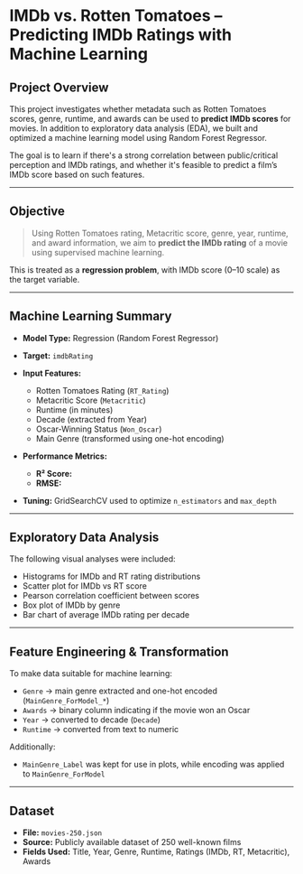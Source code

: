 # IMDb vs. Rotten Tomatoes – Predicting IMDb Ratings with Machine Learning

## Project Overview

This project investigates whether metadata such as Rotten Tomatoes scores, genre, runtime, and awards can be used to **predict IMDb scores** for movies. In addition to exploratory data analysis (EDA), we built and optimized a machine learning model using Random Forest Regressor.

The goal is to learn if there's a strong correlation between public/critical perception and IMDb ratings, and whether it's feasible to predict a film’s IMDb score based on such features.

---

##  Objective

> Using Rotten Tomatoes rating, Metacritic score, genre, year, runtime, and award information, we aim to **predict the IMDb rating** of a movie using supervised machine learning.

This is treated as a **regression problem**, with IMDb score (0–10 scale) as the target variable.

---

## Machine Learning Summary

- **Model Type:** Regression (Random Forest Regressor)
- **Target:** `imdbRating`
- **Input Features:**
  - Rotten Tomatoes Rating (`RT_Rating`)
  - Metacritic Score (`Metacritic`)
  - Runtime (in minutes)
  - Decade (extracted from Year)
  - Oscar-Winning Status (`Won_Oscar`)
  - Main Genre (transformed using one-hot encoding)

- **Performance Metrics:**
  - **R² Score:** 
  - **RMSE:** 

- **Tuning:** GridSearchCV used to optimize `n_estimators` and `max_depth`

---

## Exploratory Data Analysis

The following visual analyses were included:

- Histograms for IMDb and RT rating distributions
- Scatter plot for IMDb vs RT score
- Pearson correlation coefficient between scores
- Box plot of IMDb by genre
- Bar chart of average IMDb rating per decade

---

## Feature Engineering & Transformation

To make data suitable for machine learning:

- `Genre` → main genre extracted and one-hot encoded (`MainGenre_ForModel_*`)
- `Awards` → binary column indicating if the movie won an Oscar
- `Year` → converted to decade (`Decade`)
- `Runtime` → converted from text to numeric

Additionally:
- `MainGenre_Label` was kept for use in plots, while encoding was applied to `MainGenre_ForModel`

---

## Dataset

- **File:** `movies-250.json`
- **Source:** Publicly available dataset of 250 well-known films
- **Fields Used:** Title, Year, Genre, Runtime, Ratings (IMDb, RT, Metacritic), Awards

